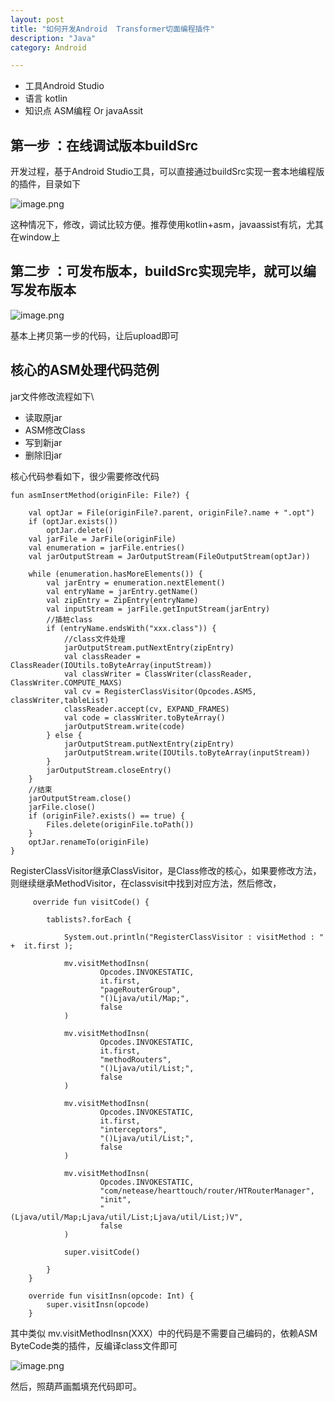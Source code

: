 ```yaml
---
layout: post
title: "如何开发Android  Transformer切面编程插件"
description: "Java"
category: Android

---
```


* 工具Android Studio
* 语言 kotlin
* 知识点 ASM编程 Or javaAssit

## 第一步 ：在线调试版本buildSrc

开发过程，基于Android Studio工具，可以直接通过buildSrc实现一套本地编程版的插件，目录如下

![image.png](https://p9-juejin.byteimg.com/tos-cn-i-k3u1fbpfcp/1810fe79081a4702bc27333439eeb206~tplv-k3u1fbpfcp-watermark.image)

这种情况下，修改，调试比较方便。推荐使用kotlin+asm，javaassist有坑，尤其在window上



## 第二步 ：可发布版本，buildSrc实现完毕，就可以编写发布版本



![image.png](https://p6-juejin.byteimg.com/tos-cn-i-k3u1fbpfcp/37556deab6914db5a871cc27da87bd93~tplv-k3u1fbpfcp-watermark.image)

基本上拷贝第一步的代码，让后upload即可

## 核心的ASM处理代码范例


jar文件修改流程如下\

* 读取原jar
* ASM修改Class
* 写到新jar
* 删除旧jar

核心代码参看如下，很少需要修改代码

    fun asmInsertMethod(originFile: File?) {

        val optJar = File(originFile?.parent, originFile?.name + ".opt")
        if (optJar.exists())
            optJar.delete()
        val jarFile = JarFile(originFile)
        val enumeration = jarFile.entries()
        val jarOutputStream = JarOutputStream(FileOutputStream(optJar))

        while (enumeration.hasMoreElements()) {
            val jarEntry = enumeration.nextElement()
            val entryName = jarEntry.getName()
            val zipEntry = ZipEntry(entryName)
            val inputStream = jarFile.getInputStream(jarEntry)
            //插桩class
            if (entryName.endsWith("xxx.class")) {
                //class文件处理
                jarOutputStream.putNextEntry(zipEntry)
                val classReader = ClassReader(IOUtils.toByteArray(inputStream))
                val classWriter = ClassWriter(classReader, ClassWriter.COMPUTE_MAXS)
                val cv = RegisterClassVisitor(Opcodes.ASM5, classWriter,tableList)
                classReader.accept(cv, EXPAND_FRAMES)
                val code = classWriter.toByteArray()
                jarOutputStream.write(code)
            } else {
                jarOutputStream.putNextEntry(zipEntry)
                jarOutputStream.write(IOUtils.toByteArray(inputStream))
            }
            jarOutputStream.closeEntry()
        }
        //结束
        jarOutputStream.close()
        jarFile.close()
        if (originFile?.exists() == true) {
            Files.delete(originFile.toPath())
        }
        optJar.renameTo(originFile)
    }
      
      
 RegisterClassVisitor继承ClassVisitor，是Class修改的核心，如果要修改方法，则继续继承MethodVisitor，在classvisit中找到对应方法，然后修改，
 
         override fun visitCode() {

            tablists?.forEach {

                System.out.println("RegisterClassVisitor : visitMethod : " +  it.first );

                mv.visitMethodInsn(
                        Opcodes.INVOKESTATIC,
                        it.first,
                        "pageRouterGroup",
                        "()Ljava/util/Map;",
                        false
                )

                mv.visitMethodInsn(
                        Opcodes.INVOKESTATIC,
                        it.first,
                        "methodRouters",
                        "()Ljava/util/List;",
                        false
                )

                mv.visitMethodInsn(
                        Opcodes.INVOKESTATIC,
                        it.first,
                        "interceptors",
                        "()Ljava/util/List;",
                        false
                )

                mv.visitMethodInsn(
                        Opcodes.INVOKESTATIC,
                        "com/netease/hearttouch/router/HTRouterManager",
                        "init",
                        "(Ljava/util/Map;Ljava/util/List;Ljava/util/List;)V",
                        false
                )

                super.visitCode()

            }
        }

        override fun visitInsn(opcode: Int) {
            super.visitInsn(opcode)
        }
        
  其中类似     mv.visitMethodInsn(XXX）中的代码是不需要自己编码的，依赖ASM ByteCode类的插件，反编译class文件即可        
  
  ![image.png](https://p3-juejin.byteimg.com/tos-cn-i-k3u1fbpfcp/7865ee65c1114c429b6cb4683db127d2~tplv-k3u1fbpfcp-watermark.image)
  
 然后，照葫芦画瓢填充代码即可。
  
  